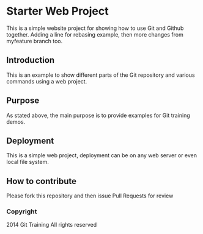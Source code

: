 # Starter Web Project 

This is a simple website project for showing how to use Git and Github together. Adding a line for rebasing example, then more changes from myfeature branch too.


## Introduction

This is an example to show different parts of the Git repository and various commands using a web project.

## Purpose

As stated above, the main purpose is to provide examples for Git training demos.

## Deployment

This is a simple web project, deployment can be on any web server or even local file system.

## How to contribute

Please fork this repository and then issue Pull Requests for review 


### Copyright


2014 Git Training All rights reserved





